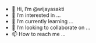 - 👋 Hi, I’m @wijayasakti
- 👀 I’m interested in ...
- 🌱 I’m currently learning ...
- 💞️ I’m looking to collaborate on ...
- 📫 How to reach me ...

<!---
wijayasakti/wijayasakti is a ✨ special ✨ repository because its `README.md` (this file) appears on your GitHub profile.
You can click the Preview link to take a look at your changes.
--->
